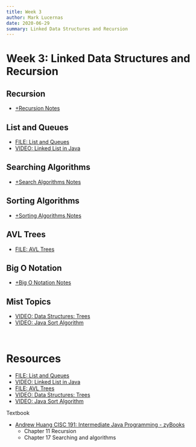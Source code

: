 ```yaml
---
title: Week 3
author: Mark Lucernas
date: 2020-06-29
summary: Linked Data Structures and Recursion
---
```



# Week 3: Linked Data Structures and Recursion

## Recursion

  - [+Recursion Notes](recursion/notes)


## List and Queues

  - [FILE: List and Queues](file:../../../../../../files/summer-2020/CISC-191/week-3/list-and-queues.ppt)
  - [VIDEO: Linked List in Java](https://www.youtube.com/watch?v=195KUinjBpU)


## Searching Algorithms

  - [+Search Algorithms Notes](search-algorithms/notes)


## Sorting Algorithms

  - [+Sorting Algorithms Notes](sorting-algorithms/notes)


## AVL Trees

  - [FILE: AVL Trees](file:../../../../../../files/summer-2020/CISC-191/week-3/avl-trees.ppt)


## Big O Notation

  - [+Big O Notation Notes](big-o-notation/notes)


## Mist Topics

  - [VIDEO: Data Structures: Trees](https://www.youtube.com/watch?v=oSWTXtMglKE)
  - [VIDEO: Java Sort Algorithm](https://www.youtube.com/watch?v=JUOyKSZScW0)


<br>

# Resources

  - [FILE: List and Queues](file:../../../../../../files/summer-2020/CISC-191/week-3/list-and-queues.ppt)
  - [VIDEO: Linked List in Java](https://www.youtube.com/watch?v=195KUinjBpU)
  - [FILE: AVL Trees](file:../../../../../../files/summer-2020/CISC-191/week-3/avl-trees.ppt)
  - [VIDEO: Data Structures: Trees](https://www.youtube.com/watch?v=oSWTXtMglKE)
  - [VIDEO: Java Sort Algorithm](https://www.youtube.com/watch?v=JUOyKSZScW0)


Textbook

  * [Andrew Huang CISC 191: Intermediate Java Programming - zyBooks](https://www.zybooks.com/)
    - Chapter 11 Recursion
    - Chapter 17 Searching and algorithms

